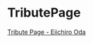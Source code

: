 # TributePage

[Tribute Page - Eiichiro Oda](https://nikola-obradovic.github.io/TributePage/Onepiece/op.html)
